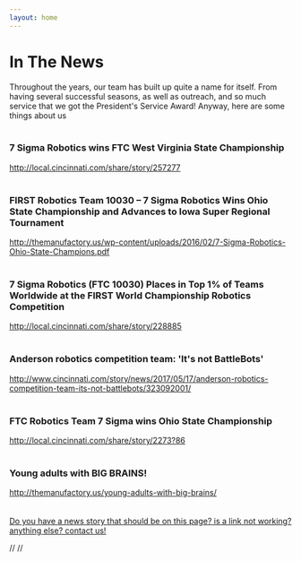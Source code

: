 ```yaml
---
layout: home
---
```

<div class="logo-box">
	<h1>In The News</h1>
</div>
<div class="information">
	Throughout the years, our team has built up quite a name for itself. From having several successful seasons, as well as outreach, and so much service that we got the President's Service Award! Anyway, here are some things about us
	<br>
	<br>

<div class="event"><h3>7 Sigma Robotics wins FTC West Virginia State Championship</h3>
<a href="cincinnati.com_WV_12.5.17.pdf" target="_blank">http://local.cincinnati.com/share/story/257277</a> </div>
<br>

<div class="event"><h3>FIRST Robotics Team 10030 – 7 Sigma Robotics Wins Ohio State Championship and Advances to Iowa Super Regional Tournament </h3>
<a href="manufactory_OS_2.15.pdf" target="_blank">http://themanufactory.us/wp-content/uploads/2016/02/7-Sigma-Robotics-Ohio-State-Champions.pdf</a> </div>

<br>

<div class="event"><h3>7 Sigma Robotics (FTC 10030) Places in Top 1% of Teams Worldwide at the FIRST World Championship Robotics Competition </h3>
<a href="cincinnati.com_WORLDS_5.1.pdf" target="_blank">http://local.cincinnati.com/share/story/228885</a> </div>

<br>

<div class="event"><h3>Anderson robotics competition team: 'It's not BattleBots' </h3>
<a href="cincinnati.com_NOTBATTLEBOTS_5.1.pdf" target="_blank">http://www.cincinnati.com/story/news/2017/05/17/anderson-robotics-competition-team-its-not-battlebots/323092001/</a> </div>


<br>


<div class="event"><h3>FTC Robotics Team 7 Sigma wins Ohio State Championship</h3>
<a href="Manufactory_OS_2.15.PDF" target="_blank">http://local.cincinnati.com/share/story/2273?86</a> </div>

<br>

<div class="event"><h3>Young adults with BIG BRAINS! </h3>
<a href="Manufactory_BRAINS_2.15.pdf" target="_blank">http://themanufactory.us/young-adults-with-big-brains/</a> </div>
<br>
 
<br>
</div>

<!-- <div class = "information">
	<h2>Our Team News Feed:	</h2>
	<h3>7 Sigma</h3>

</div> -->

<div class = "information">
	<A HREF="mailto:7sigmarobotics@gmail.com?&Subject=7%20sigma%20robotics%20Q%26A%20inquiry%20InTheNews">Do you have a news story that should be on this page? is a link not working? anything else? contact us!</A>
</div>



//
//
